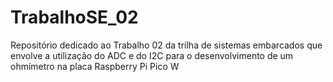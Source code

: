 # TrabalhoSE_02
Repositório dedicado ao Trabalho 02 da trilha de sistemas embarcados que envolve a utilização do ADC e do I2C para o desenvolvimento de um ohmímetro na placa Raspberry Pi Pico W
